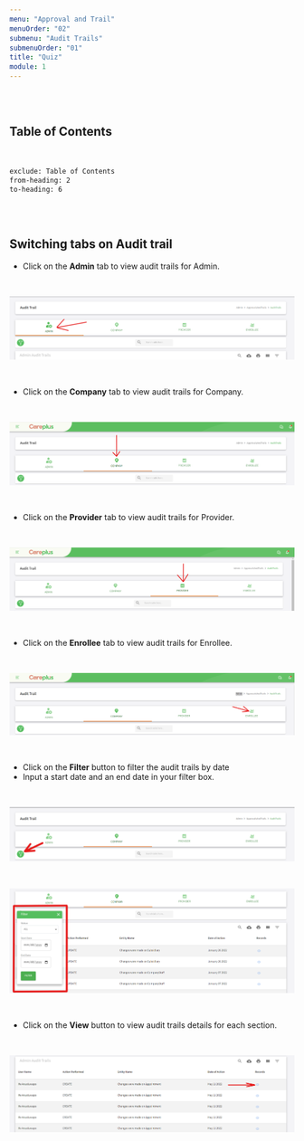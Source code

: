 ```yaml
---
menu: "Approval and Trail"
menuOrder: "02"
submenu: "Audit Trails"
submenuOrder: "01"
title: "Quiz"
module: 1
---
```


<br />
<br />

## Table of Contents

<br />

```toc
exclude: Table of Contents
from-heading: 2
to-heading: 6
```

<br />
<br />

## Switching tabs on Audit trail

- Click on the **Admin** tab to view audit trails for Admin.

<br />

![Careplus Admin](images/CareplusAdmin.png "Administrator")

<br>

- Click on the **Company** tab to view audit trails for Company.

<br>

![Careplus Company Tab](images/CareplusCompanyTab.png "Company Tab")

<br/>

- Click on the **Provider** tab to view audit trails for Provider.

<br>

![CarePlus Provider Tab](images/CarePlusProviderTab.png "Provider Tab")

<br />

- Click on the **Enrollee** tab to view audit trails for Enrollee.

<br>

![Careplus Enrollee Tab](images/CareplusEnrolleeTab.png "Enrollee Tab")

<br />

- Click on the **Filter** button to filter the audit trails by date
- Input a start date and an end date in your filter box.

<br>

![Careplus Audit Trail Filter 1](images/CareplusAuditTrailFilter1.png "Filter 1")

<br>

![Careplus Audit Trail Filter 2](images/CareplusAuditTrailFilter2.png "Filter 2")

<br />

- Click on the **View** button to view audit trails details for each section.

<br>

![Careplus Audit Trail View](images/CareplusAuditTrailView.png "Audit Trail View")

<br />

<!-- * Click on **Guideline** Tab to view Quiz guidelines

<br>

![alt text](images/InstructorQuizDetails.png "Title")

<br />

* Click on **QuizDetails** tab to view course details
* Enter Course description
* Click on **ChooseFile** to upload Course image
* Click on **Save Course Details** button to save course

<br>

![alt text](images/InstructorQuizViewerSettings.png "Title")

<br />

* Click on **Viewers tab** to add viewers settings
* Select learning path from the dropdown list
* Enter number of duration for the quiz
* Select number of attempts a user can make
* Select Quiz type
* Click on **Save Viewer Settings** button to save viewers settings
<br>

![alt text](images/InstructorQuizQuestion.png "Title")

<br />

* Enter score weight
* Select choice type(Single/Multiple)
* Type in quiz questions on the question text box
<br>

![alt text](images/InstructorCorrectAnswer.png "Title")

<br />


* Enter quiz options on the option text box
* Click on the **Check box** to select the correct answer OR
* Click on the **Delete icon** to delete selection

<br>

![alt text](images/InstructorQuizOptions.png "Title")

<br />

* Click on **Clear** button to clear question OR
* Click on **Delete** button to delete question OR
* Click on **Save** button to save new question
* Click on **Add New Option** button to add new option

<br>

![alt text](images/InstructorAddnewQuestion.png "Title")

<br />

* Click on **New Question** button to add more questions

<br />

  ![alt text](images/PublishQuiz.png "Title")

<br />

* Click on **Preview Course** button to make neccessary corrections

<br />

  ![alt text](images/PreviewQuiz.png "Title")

<br />

* Click on **Back to Edit Quiz** button to go back to preview quiz page
* Click on **Publish Course** button to publish Quiz


<br />

  ![alt text](images/ConfirmQuiz.png "Title")

<br />

* Click on **Cancel** button to confirm quiz can be published OR
* Click on **OK** button to cancel publish

<br />

  ![alt text](images/Quizpublished.png "Title")

<br />

* Click on **OK** button to close modal
* Click on **Back to dashboard** button to go back to instructor dashboard

**Note: Once Quiz has been published it cannot be edited**

<br />
<br />

## How to access Published Quiz


* Click on **Quiz** on the side bar you to Quiz page

<br />

  ![alt text](images/InstructorsQuiz.png "Title")

<br />

* Click on **Quiz** to direct you to list of published Quiz
* Click on **Dashboard** to take you back to instructor's dashboard
<br />
<br />


## How to Assign Quiz to Students

* Click on **Assign Quiz** on the side bar to direct you to Assign quiz page

<br />

  ![alt text](images/InstructorsAssignquiz.png "Title")

<br />

* Click on the **Quiz(Assessment) list** dropdown to select quiz
<br />

  ![alt text](images/InstrcutorAssignedQuiz.png "Title")

<br />

* Click on **Allocation Type** dropdown to allocate quiz either (Single Student, Class Group)

* Enter student's email or name in the text area
* Select Quiz due date from the calender
* Click on the **Save** button to assign Quiz<br />


<br />

  ![alt text](images/AssignQuizDasboard.png "Title")

<br />

* Quiz has been assigned successfully
* Click on **Dashboard** to go back to instructor's dashboard




## How to Acess Quiz Results


* Click on **Quiz Results** on the side bar to direct you to Quiz Results page

<br />

  ![alt text](images/InstructorQuizResult.png "Title")

<br />

* Click on Learning path dropdown to filter quiz result based on learners learning path


<br />

  ![alt text](images/QuizResultLearningPath.png "Title")

<br />

* Click on Quiz Type dropdown to filter quiz result based on Quiz type

<br />

  ![alt text](images/QuizType.png "Title")

<br /> -->
